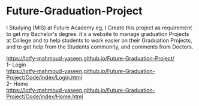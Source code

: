 # Future-Graduation-Project
I Studying (MIS) at Future Academy eg, I Create this project as requirement to get my Bachelor's degree. it`s a website to manage graduation Projects at College and to help students to work easier on their Graduation Projects, and to get help from the Students community, and comments from Doctors.

https://lotfy-mahmoud-yaseen.github.io/Future-Graduation-Project/    <br>
1- Login <br>
https://lotfy-mahmoud-yaseen.github.io/Future-Graduation-Project/Code/index/Login.html <br>
2- Home <br>
https://lotfy-mahmoud-yaseen.github.io/Future-Graduation-Project/Code/index/Home.html <br>
